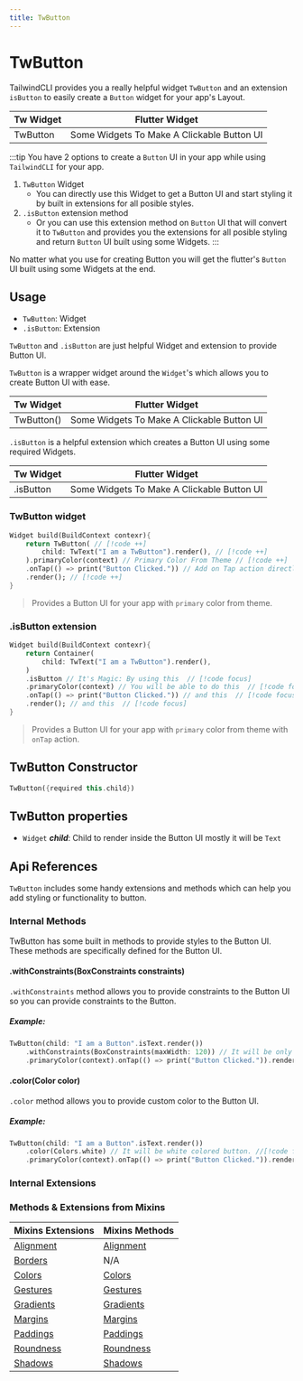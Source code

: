 ```yaml
---
title: TwButton
---
```


# TwButton
TailwindCLI provides you a really helpful widget `TwButton` and an extension `isButton` to easily create a `Button` widget for your app's Layout.

| **Tw Widget** | **Flutter Widget**                         |
| ------------- | ------------------------------------------ |
| TwButton      | Some Widgets To Make A Clickable Button UI |

:::tip
You have 2 options to create a `Button` UI in your app while using `TailwindCLI` for your app.

1. `TwButton` Widget
   * You can directly use this Widget to get a Button UI and start styling it by built in extensions for all posible styles. 
2. `.isButton` extension method
   * Or you can use this extension method on `Button` UI that will convert it to `TwButton` and provides you the extensions for all posible styling and return `Button` UI built using some Widgets.
:::

No matter what you use for creating Button you will get the flutter's `Button` UI built using some Widgets at the end.


## Usage

* `TwButton`: Widget
* `.isButton`: Extension 

`TwButton` and `.isButton` are just helpful Widget and extension to provide Button UI.

`TwButton` is a wrapper widget around the `Widget`'s which allows you to create Button UI with ease.

| **Tw Widget** | **Flutter Widget**                         |
| ------------- | ------------------------------------------ |
| TwButton()    | Some Widgets To Make A Clickable Button UI |


`.isButton` is a helpful extension which creates a Button UI using some required Widgets.

| **Tw Widget** | **Flutter Widget**                         |
| ------------- | ------------------------------------------ |
| .isButton     | Some Widgets To Make A Clickable Button UI |

### TwButton widget

```dart
Widget build(BuildContext contexr){
    return TwButton( // [!code ++]
        child: TwText("I am a TwButton").render(), // [!code ++]
    ).primaryColor(context) // Primary Color From Theme // [!code ++]
    .onTap(() => print("Button Clicked.")) // Add on Tap action directly // [!code ++]
    .render(); // [!code ++]
}
```
> Provides a Button UI for your app with `primary` color from theme.

### .isButton extension

```dart
Widget build(BuildContext contexr){
    return Container(
        child: TwText("I am a TwButton").render(),
    )
    .isButton // It's Magic: By using this  // [!code focus]
    .primaryColor(context) // You will be able to do this  // [!code focus]
    .onTap(() => print("Button Clicked.")) // and this  // [!code focus]
    .render(); // and this  // [!code focus]
}
```
> Provides a Button UI for your app with `primary` color from theme with `onTap` action.


## TwButton Constructor
```dart
TwButton({required this.child})
```

## TwButton properties

* `Widget` **_child_**: Child to render inside the Button UI mostly it will be `Text`

## Api References

`TwButton` includes some handy extensions and methods which can help you add styling or functionality to button.


### Internal Methods
TwButton has some built in methods to provide styles to the Button UI. These methods are specifically defined for the Button UI.

#### .withConstraints(BoxConstraints constraints)
`.withConstraints` method allows you to provide constraints to the Button UI so you can provide constraints to the Button.

##### Example:
```dart
TwButton(child: "I am a Button".isText.render())
    .withConstraints(BoxConstraints(maxWidth: 120)) // It will be only 120 unit wide max. //[!code focus] 
    .primaryColor(context).onTap(() => print("Button Clicked.")).render(),
```

#### .color(Color color)
`.color` method allows you to provide custom color to the Button UI.

##### Example:
```dart
TwButton(child: "I am a Button".isText.render())
    .color(Colors.white) // It will be white colored button. //[!code focus] 
    .primaryColor(context).onTap(() => print("Button Clicked.")).render(),
```

<!--/// Sets the transform property to the animated box.
TwButton transform(Matrix4 val) => this.._transform = val;

/// Sets the clip behavior of the box.
TwButton clip(Clip clip) => this.._clip = clip;

/// To make it busy.
TwButton setBusy(bool isBusy) {
_isBusy = isBusy;
return this;
}

/// To show on busy state.
@Deprecated('Please use [setBusyWidget] instead.')
TwButton addBusyWidget(Widget? busyWidget) {
_loadingWidget = busyWidget;
return this;
}

TwButton setBusyWidget(Widget? busyWidget) {
_loadingWidget = busyWidget;
return this;
}

/// Sets the border of the Box.
TwButton withBorder(Border border) {
_border = border;
return this;
}

/// Sets the linear gradient to the decorated box.
TwButton linearGradient(LinearGradient linearGradient) => this.._gradient = linearGradient;

/// Sets the radial gradient to the decorated box.
TwButton radialGradient(RadialGradient radialGradient) => this.._gradient = radialGradient;

/// Sets the sweep gradient to the decorated box.
TwButton sweepGradient(SweepGradient sweepGradient) => this.._gradient = sweepGradient; -->


### Internal Extensions

### Methods & Extensions from Mixins

| Mixins Extensions              | Mixins Methods                  |
| ------------------------------ | ------------------------------- |
| [Alignment](/mixins/alignment) | [Alignment](/methods/alignment) |
| [Borders](/mixins/border)      | N/A                             |
| [Colors](/mixins/colors)       | [Colors](/methods/colors)       |
| [Gestures](/mixins/gestures)   | [Gestures](/methods/gestures)   |
| [Gradients](/mixins/gradients) | [Gradients](/methods/gradients) |
| [Margins](/mixins/margins)     | [Margins](/methods/margins)     |
| [Paddings](/mixins/paddings)   | [Paddings](/methods/paddings)   |
| [Roundness](/mixins/roundness) | [Roundness](/methods/roundness) |
| [Shadows](/mixins/shadow)      | [Shadows](/methods/shadow)      |
